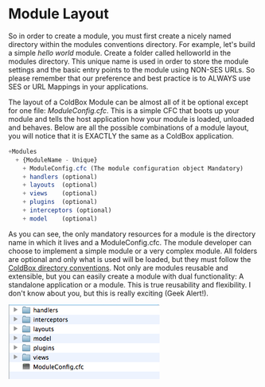 # Module Layout

So in order to create a module, you must first create a nicely named directory within the modules conventions directory. For example, let's build a simple *hello world* module. Create a folder called helloworld in the modules directory. This unique name is used in order to store the module settings and the basic entry points to the module using NON-SES URLs. So please remember that our preference and best practice is to ALWAYS use SES or URL Mappings in your applications.

The layout of a ColdBox Module can be almost all of it be optional except for one file: *ModuleConfig.cfc*. This is a simple CFC that boots up your module and tells the host application how your module is loaded, unloaded and behaves. Below are all the possible combinations of a module layout, you will notice that it is EXACTLY the same as a ColdBox application.

```js
+Modules
  + {ModuleName - Unique}
    + ModuleConfig.cfc (The module configuration object Mandatory)
    + handlers (optional)
    + layouts  (optional)
    + views    (optional)
    + plugins  (optional)
    + interceptors (optional)
    + model    (optional)
```

As you can see, the only mandatory resources for a module is the directory name in which it lives and a ModuleConfig.cfc. The module developer can choose to implement a simple module or a very complex module. All folders are optional and only what is used will be loaded, but they must follow the [ColdBox directory conventions](http://wiki.coldbox.org/wiki/DirectoryStructure-Conventions.cfmhttp://). Not only are modules reusable and extensible, but you can easily create a module with dual functionality: A standalone application or a module. This is true reusability and flexibility. I don't know about you, but this is really exciting (Geek Alert!).

![](../../ModulesFolderLayout.png)